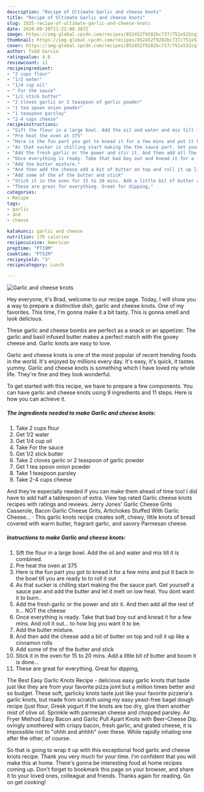 ```yaml
---
description: "Recipe of Ultimate Garlic and cheese knots"
title: "Recipe of Ultimate Garlic and cheese knots"
slug: 1835-recipe-of-ultimate-garlic-and-cheese-knots
date: 2020-09-20T11:21:00.387Z
image: https://img-global.cpcdn.com/recipes/852452f9282bc737/751x532cq70/garlic-and-cheese-knots-recipe-main-photo.jpg
thumbnail: https://img-global.cpcdn.com/recipes/852452f9282bc737/751x532cq70/garlic-and-cheese-knots-recipe-main-photo.jpg
cover: https://img-global.cpcdn.com/recipes/852452f9282bc737/751x532cq70/garlic-and-cheese-knots-recipe-main-photo.jpg
author: Todd Garcia
ratingvalue: 4.6
reviewcount: 11
recipeingredient:
- "2 cups flour"
- "1/2 water"
- "1/4 cup oil"
- " For the sauce"
- "1/2 stick butter"
- "2 cloves garlic or 2 teaspoon of garlic powder"
- "1 tea spoon onion powder"
- "1 teaspoon parsley"
- "2-4 cups cheese"
recipeinstructions:
- "Sift the flour in a large bowl. Add the oil and water and mix till it is combined."
- "Pre heat the oven at 375"
- "Here is the fun part you got to knead it for a few mins and put it back in the bowl till you are ready to to roll it out"
- "As that sucker is chilling start making the the sauce part. Get yourself a sauce pan and add the butter and let it melt on low heat. You dont want it to burn.."
- "Add the fresh garlic or the power and stir it. And then add all the rest of it... NOT the cheese"
- "Once everything is ready. Take that bad boy out and knead it for a few mins. And roll it out... to how big you want it to be."
- "Add the butter mixture."
- "And then add the cheese add a bit of butter on top and roll it up like a cinnamon rolls"
- "Add some of the of the butter and stick"
- "Stick it in the oven for 15 to 20 mins. Add a little bit of butter and boom it is done..."
- "These are great for everything. Great for dipping,"
categories:
- Recipe
tags:
- garlic
- and
- cheese

katakunci: garlic and cheese 
nutrition: 176 calories
recipecuisine: American
preptime: "PT19M"
cooktime: "PT52M"
recipeyield: "3"
recipecategory: Lunch

---
```



![Garlic and cheese knots](https://img-global.cpcdn.com/recipes/852452f9282bc737/751x532cq70/garlic-and-cheese-knots-recipe-main-photo.jpg)

Hey everyone, it's Brad, welcome to our recipe page. Today, I will show you a way to prepare a distinctive dish, garlic and cheese knots. One of my favorites. This time, I'm gonna make it a bit tasty. This is gonna smell and look delicious.

These garlic and cheese bombs are perfect as a snack or an appetizer. The garlic and basil infused butter makes a perfect match with the gooey cheese and. Garlic knots are easy to love.

Garlic and cheese knots is one of the most popular of recent trending foods in the world. It's enjoyed by millions every day. It's easy, it's quick, it tastes yummy. Garlic and cheese knots is something which I have loved my whole life. They're fine and they look wonderful.


To get started with this recipe, we have to prepare a few components. You can have garlic and cheese knots using 9 ingredients and 11 steps. Here is how you can achieve it.

<!--inarticleads1-->

##### The ingredients needed to make Garlic and cheese knots:

1. Take 2 cups flour
1. Get 1/2 water
1. Get 1/4 cup oil
1. Take  For the sauce
1. Get 1/2 stick butter
1. Take 2 cloves garlic or 2 teaspoon of garlic powder
1. Get 1 tea spoon onion powder
1. Take 1 teaspoon parsley
1. Take 2-4 cups cheese


And they&#39;re especially needed if you can make them ahead of time too! I did have to add half a tablespoon of extra. View top rated Garlic cheese knots recipes with ratings and reviews. Jerry Jones&#39; Garlic Cheese Grits Casserole, Bacon Garlic Cheese Grits, Artichokes Stuffed With Garlic Cheese… · This garlic knots recipe creates soft, chewy, little knots of bread covered with warm butter, fragrant garlic, and savory Parmesan cheese. 

<!--inarticleads2-->

##### Instructions to make Garlic and cheese knots:

1. Sift the flour in a large bowl. Add the oil and water and mix till it is combined.
1. Pre heat the oven at 375
1. Here is the fun part you got to knead it for a few mins and put it back in the bowl till you are ready to to roll it out
1. As that sucker is chilling start making the the sauce part. Get yourself a sauce pan and add the butter and let it melt on low heat. You dont want it to burn..
1. Add the fresh garlic or the power and stir it. And then add all the rest of it... NOT the cheese
1. Once everything is ready. Take that bad boy out and knead it for a few mins. And roll it out... to how big you want it to be.
1. Add the butter mixture.
1. And then add the cheese add a bit of butter on top and roll it up like a cinnamon rolls
1. Add some of the of the butter and stick
1. Stick it in the oven for 15 to 20 mins. Add a little bit of butter and boom it is done...
1. These are great for everything. Great for dipping,


The Best Easy Garlic Knots Recipe - delicious easy garlic knots that taste just like they are from your favorite pizza joint but a million times better and so budget. These soft, garlicky knots taste just like your favorite pizzeria&#39;s garlic knots, but made from scratch using my easy yeast-free bagel dough recipe (just flour, Greek yogurt If the knots are too dry, give them another mist of olive oil. Sprinkle with parmesan cheese and chopped parsley. Air Fryer Method Easy Bacon and Garlic Pull Apart Knots with Beer-Cheese Dip. ovingly smothered with crispy bacon, fresh garlic, and grated cheese, it is impossible not to &#34;ohhh and ahhhh&#34; over these. While rapidly inhaling one after the other, of course. 

So that is going to wrap it up with this exceptional food garlic and cheese knots recipe. Thank you very much for your time. I'm confident that you will make this at home. There's gonna be interesting food at home recipes coming up. Don't forget to bookmark this page on your browser, and share it to your loved ones, colleague and friends. Thanks again for reading. Go on get cooking!
